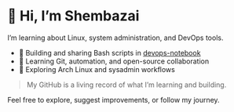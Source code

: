 # 👋 Hi, I’m Shembazai

I’m learning about Linux, system administration, and DevOps tools.

- 🔧 Building and sharing Bash scripts in [devops-notebook](https://github.com/Shembazai/devops-notebook)
- 🌱 Learning Git, automation, and open-source collaboration
- 🧠 Exploring Arch Linux and sysadmin workflows

> My GitHub is a living record of what I’m learning and building.

Feel free to explore, suggest improvements, or follow my journey.
